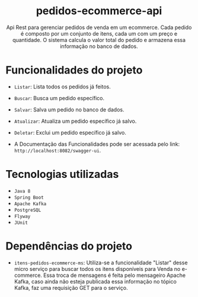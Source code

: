 <h1 align="center">pedidos-ecommerce-api</h1>
<p align="center">Api Rest para gerenciar pedidos de venda em um ecommerce. Cada pedido é composto por um conjunto de itens, cada um com um preço e quantidade. O sistema  calcula o valor total do pedido e armazena essa informação no banco de dados.
</p>

# Funcionalidades do projeto

- `Listar`: Lista todos os pedidos já feitos.
- `Buscar`: Busca um pedido específico.
- `Salvar`: Salva um pedido no banco de dados.
- `Atualizar`: Atualiza um pedido específico já salvo.
- `Deletar`: Exclui um pedido específico já salvo.

-  A Documentação das Funcionalidades pode ser acessada pelo link: `http://localhost:8082/swagger-ui`.

# Tecnologias utilizadas

- `Java 8`
- `Spring Boot`
- `Apache Kafka`
- `PostgreSQL`
- `Flyway`
- `JUnit`

# Dependências do projeto

- `itens-pedidos-ecommerce-ms`: Utiliza-se a funcionalidade "Listar" desse micro serviço para buscar todos os itens disponíveis para Venda no e-commerce. Essa troca de mensagens é feita pelo mensageiro Apache Kafka, caso ainda não esteja publicada essa informação no tópico Kafka, faz uma requisição GET para o serviço. 
